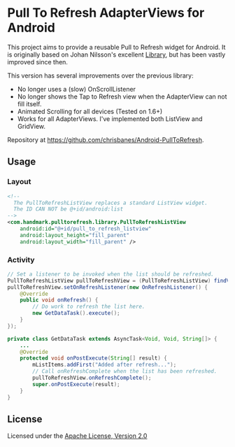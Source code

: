 # Pull To Refresh AdapterViews for Android

This project aims to provide a reusable Pull to Refresh widget for Android. It is originally based on Johan Nilsson's excellent [Library](https://github.com/johannilsson/android-pulltorefresh), but has been vastly improved since then.

This version has several improvements over the previous library:

 * No longer uses a (slow) OnScrollListener
 * No longer shows the Tap to Refresh view when the AdapterView can not fill itself.
 * Animated Scrolling for all devices (Tested on 1.6+)
 * Works for all AdapterViews. I've implemented both ListView and GridView.

Repository at <https://github.com/chrisbanes/Android-PullToRefresh>.

## Usage

### Layout

``` xml
<!--
  The PullToRefreshListView replaces a standard ListView widget.
  The ID CAN NOT be @+id/android:list
-->
<com.handmark.pulltorefresh.library.PullToRefreshListView
    android:id="@+id/pull_to_refresh_listview"
    android:layout_height="fill_parent"
    android:layout_width="fill_parent" />
```

### Activity

``` java
// Set a listener to be invoked when the list should be refreshed.
PullToRefreshListView pullToRefreshView = (PullToRefreshListView) findViewById(R.id.pull_to_refresh_listview);
pullToRefreshView.setOnRefreshListener(new OnRefreshListener() {
    @Override
    public void onRefresh() {
        // Do work to refresh the list here.
        new GetDataTask().execute();
    }
});

private class GetDataTask extends AsyncTask<Void, Void, String[]> {
    ...
    @Override
    protected void onPostExecute(String[] result) {
        mListItems.addFirst("Added after refresh...");
        // Call onRefreshComplete when the list has been refreshed.
        pullToRefreshView.onRefreshComplete();
        super.onPostExecute(result);
    }
}
```


## License

Licensed under the [Apache License, Version 2.0](http://www.apache.org/licenses/LICENSE-2.0.html)

